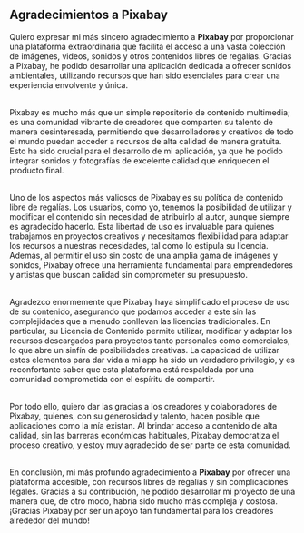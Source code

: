 ## Agradecimientos a Pixabay

Quiero expresar mi más sincero agradecimiento a <strong>Pixabay</strong> por proporcionar una plataforma extraordinaria que facilita el acceso a una vasta colección de imágenes, videos, sonidos y otros contenidos libres de regalías. Gracias a Pixabay, he podido desarrollar una aplicación dedicada a ofrecer sonidos ambientales, utilizando recursos que han sido esenciales para crear una experiencia envolvente y única.<br><br>

Pixabay es mucho más que un simple repositorio de contenido multimedia; es una comunidad vibrante de creadores que comparten su talento de manera desinteresada, permitiendo que desarrolladores y creativos de todo el mundo puedan acceder a recursos de alta calidad de manera gratuita. Esto ha sido crucial para el desarrollo de mi aplicación, ya que he podido integrar sonidos y fotografías de excelente calidad que enriquecen el producto final.<br><br>

Uno de los aspectos más valiosos de Pixabay es su política de contenido libre de regalías. Los usuarios, como yo, tenemos la posibilidad de utilizar y modificar el contenido sin necesidad de atribuirlo al autor, aunque siempre es agradecido hacerlo. Esta libertad de uso es invaluable para quienes trabajamos en proyectos creativos y necesitamos flexibilidad para adaptar los recursos a nuestras necesidades, tal como lo estipula su licencia. Además, al permitir el uso sin costo de una amplia gama de imágenes y sonidos, Pixabay ofrece una herramienta fundamental para emprendedores y artistas que buscan calidad sin comprometer su presupuesto.<br><br>

Agradezco enormemente que Pixabay haya simplificado el proceso de uso de su contenido, asegurando que podamos acceder a este sin las complejidades que a menudo conllevan las licencias tradicionales. En particular, su Licencia de Contenido permite utilizar, modificar y adaptar los recursos descargados para proyectos tanto personales como comerciales, lo que abre un sinfín de posibilidades creativas. La capacidad de utilizar estos elementos para dar vida a mi app ha sido un verdadero privilegio, y es reconfortante saber que esta plataforma está respaldada por una comunidad comprometida con el espíritu de compartir.<br><br>

Por todo ello, quiero dar las gracias a los creadores y colaboradores de Pixabay, quienes, con su generosidad y talento, hacen posible que aplicaciones como la mía existan. Al brindar acceso a contenido de alta calidad, sin las barreras económicas habituales, Pixabay democratiza el proceso creativo, y estoy muy agradecido de ser parte de esta comunidad.<br><br>

En conclusión, mi más profundo agradecimiento a <strong>Pixabay</strong> por ofrecer una plataforma accesible, con recursos libres de regalías y sin complicaciones legales. Gracias a su contribución, he podido desarrollar mi proyecto de una manera que, de otro modo, habría sido mucho más compleja y costosa. ¡Gracias Pixabay por ser un apoyo tan fundamental para los creadores alrededor del mundo!



